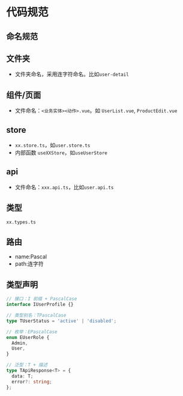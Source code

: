 # 代码规范

## 命名规范

## 文件夹

- 文件夹命名，采用连字符命名。比如`user-detail`

## 组件/页面

- 文件命名：`<业务实体><动作>.vue`。如 `UserList.vue`, `ProductEdit.vue`

## store

- `xx.store.ts`，如`user.store.ts`
- 内部函数 `useXXStore`，如`useUserStore`

## api

- 文件命名：`xxx.api.ts`，比如`user.api.ts`

## 类型

`xx.types.ts`

## 路由

- name:Pascal
- path:连字符

## 类型声明

```ts
// 接口：I 前缀 + PascalCase
interface IUserProfile {}

// 类型别名：TPascalCase
type TUserStatus = 'active' | 'disabled';

// 枚举：EPascalCase
enum EUserRole {
  Admin,
  User,
}

// 泛型：T + 描述
type TApiResponse<T> = {
  data: T;
  error?: string;
};
```
